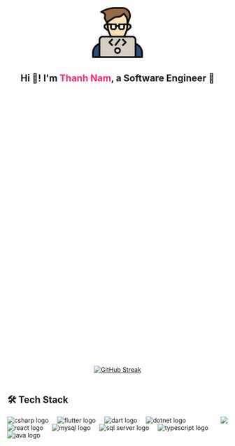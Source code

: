 <p align="center">
  <img src="coding.png" alt="App Icon" width="120">
</p>

<h2 align="center">Hi 👋! I'm <span style="color:#f92672">Thanh Nam</span>, a Software Engineer 🚀</h2>
<br/>

<div align="center">
<img src="https://github.com/ThanhNam22/github-stats/blob/master/generated/overview.svg"/>
<img src="https://github.com/ThanhNam22/github-stats/blob/master/generated/languages.svg"/>
</div>


<br/>

<div align="center">
  <a href="https://git.io/streak-stats">
    <img src="https://github-readme-streak-stats.herokuapp.com?user=ThanhNam22&theme=radical" alt="GitHub Streak" />
  </a>
</div>


<br/>

<h2 align="left">🛠 Tech Stack</h2>

<img align="right" height="150" src="https://media3.giphy.com/media/v1.Y2lkPTc5MGI3NjExaTZxMXgwaTcxZ2wzZ21qbDVtZjk2NGlmZzBiYXQ2ZjZtMmNtbzZpZSZlcD12MV9pbnRlcm5hbF9naWZfYnlfaWQmY3Q9Zw/2IudUHdI075HL02Pkk/giphy.gif" />


<div align="left">
  <img src="https://cdn.jsdelivr.net/gh/devicons/devicon/icons/csharp/csharp-original.svg" height="30" alt="csharp logo" />
  <img width="12" />
  <img src="https://cdn.jsdelivr.net/gh/devicons/devicon/icons/flutter/flutter-original.svg" height="30" alt="flutter logo" />
  <img width="12" />
  <img src="https://cdn.jsdelivr.net/gh/devicons/devicon/icons/dart/dart-original.svg" height="30" alt="dart logo" />
  <img width="12" />
  <img src="https://cdn.jsdelivr.net/gh/devicons/devicon/icons/dotnetcore/dotnetcore-original.svg" height="30" alt="dotnet logo" />
  <img width="12" />
  <img src="https://cdn.jsdelivr.net/gh/devicons/devicon/icons/react/react-original.svg" height="30" alt="react logo" />
  <img width="12" />
  <img src="https://cdn.jsdelivr.net/gh/devicons/devicon/icons/mysql/mysql-original.svg" height="30" alt="mysql logo" />
  <img width="12" />
  <img src="https://cdn.jsdelivr.net/gh/devicons/devicon/icons/microsoftsqlserver/microsoftsqlserver-plain.svg" height="30" alt="sql server logo" />
  <img width="12" />
  <img src="https://cdn.jsdelivr.net/gh/devicons/devicon/icons/typescript/typescript-original.svg" height="30" alt="typescript logo" />
  <img width="12" />
  <img src="https://cdn.jsdelivr.net/gh/devicons/devicon/icons/java/java-original.svg" height="30" alt="java logo" />
</div>
